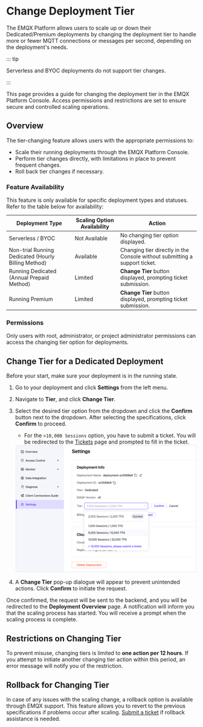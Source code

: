 # Change Deployment Tier

The EMQX Platform allows users to scale up or down their Dedicated/Premium deployments by changing the deployment tier to handle more or fewer MQTT connections or messages per second, depending on the deployment's needs.

::: tip

Serverless and BYOC deployments do not support tier changes.

:::

This page provides a guide for changing the deployment tier in the EMQX Platform Console. Access permissions and restrictions are set to ensure secure and controlled scaling operations.

## Overview

The tier-changing feature allows users with the appropriate permissions to:

- Scale their running deployments through the EMQX Platform Console.
- Perform tier changes directly, with limitations in place to prevent frequent changes.
- Roll back tier changes if necessary.

### Feature Availability

This feature is only available for specific deployment types and statuses. Refer to the table below for availability:

| Deployment Type                                     | Scaling Option Availability | Action                                                       |
| --------------------------------------------------- | --------------------------- | ------------------------------------------------------------ |
| Serverless / BYOC                                   | Not Available               | No changing tier option displayed.                           |
| Non-trial Running Dedicated (Hourly Billing Method) | Available                   | Changing tier directly in the Console without submitting a support ticket. |
| Running Dedicated (Annual Prepaid Method)           | Limited                     | **Change Tier** button displayed, prompting ticket submission. |
| Running Premium                                     | Limited                     | **Change Tier** button displayed, prompting ticket submission. |

### Permissions

Only users with root, administrator, or project administrator permissions can access the changing tier option for deployments.

## Change Tier for a Dedicated Deployment

Before your start, make sure your deployment is in the running state.

1. Go to your deployment and click **Settings** from the left menu.

2. Navigate to **Tier**, and click **Change Tier**.

3. Select the desired tier option from the dropdown and click the **Confirm** button next to the dropdown. After selecting the specifications, click **Confirm** to proceed.

   - For the `>10,000 Sessions` option, you have to submit a ticket. You will be redirected to the [Tickets](../feature/tickets.md) page and prompted to fill in the ticket.

   <img src="./_assets/change_tier.png" alt="change_tier" style="zoom:67%;" />

4. A **Change Tier** pop-up dialogue will appear to prevent unintended actions. Click **Confirm** to initiate the request.

Once confirmed, the request will be sent to the backend, and you will be redirected to the **Deployment Overview** page. A notification will inform you that the scaling process has started. You will receive a prompt when the scaling process is complete.

## Restrictions on Changing Tier

To prevent misuse, changing tiers is limited to **one action per 12 hours**. If you attempt to initiate another changing tier action within this period, an error message will notify you of the restriction.

## Rollback for Changing Tier

In case of any issues with the scaling change, a rollback option is available through EMQX support. This feature allows you to revert to the previous specifications if problems occur after scaling. [Submit a ticket](../feature/tickets.md#create-a-ticket) if rollback assistance is needed.